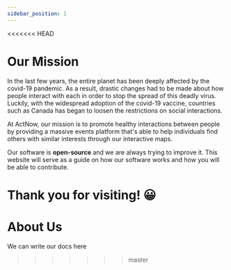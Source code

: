```yaml
---
sidebar_position: 1
---
```


<<<<<<< HEAD
# Our Mission
In the last few years, the entire planet has been deeply affected by the covid-19 pandemic. As a result, drastic changes had to be made about how people interact with each in order to stop the spread of this deadly virus. Luckily, with the widespread adoption of the covid-19 vaccine, countries such as Canada has began to loosen the restrictions on social interactions.

At ActNow, our mission is to promote healthy interactions between people by providing a massive events platform that's able to help individuals find others with similar interests through our interactive maps.

Our software is **open-source** and we are always trying to improve it. This website will serve as a guide on how our software works and how you will be able to contribute. 

Thank you for visiting! 😀
=======
# About Us
We can write our docs here
>>>>>>> master
